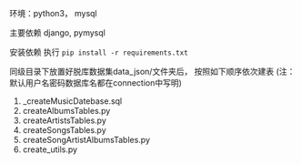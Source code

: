 环境：python3， mysql

主要依赖 django, pymysql

安装依赖 执行 
`pip install -r requirements.txt`

同级目录下放置好脱库数据集data_json/文件夹后，
按照如下顺序依次建表
(注：默认用户名密码数据库名都在connection中写明)


1. _createMusicDatebase.sql
2. createAlbumsTables.py
3. createArtistsTables.py
4. createSongsTables.py
5. createSongArtistAlbumsTables.py
6. create_utils.py



